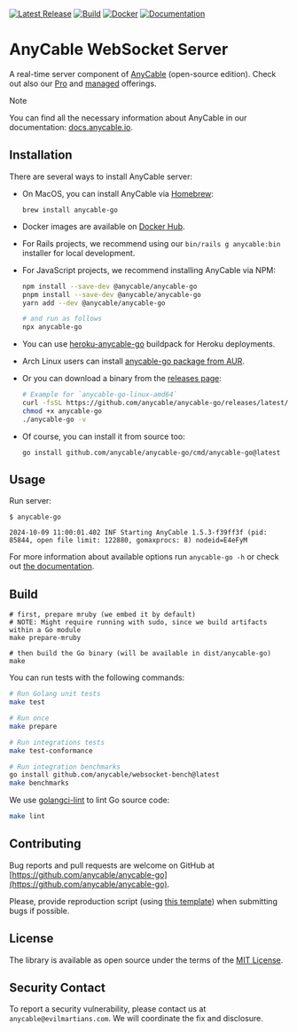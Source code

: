 [![Latest Release](https://img.shields.io/github/release/anycable/anycable-go.svg?include_prereleases)](https://github.com/anycable/anycable-go/releases/latest?include_prereleases)
[![Build](https://github.com/anycable/anycable-go/workflows/Test/badge.svg)](https://github.com/anycable/anycable-go/actions)
[![Docker](https://img.shields.io/docker/pulls/anycable/anycable-go.svg)](https://hub.docker.com/r/anycable/anycable-go/)
[![Documentation](https://img.shields.io/badge/docs-link-brightgreen.svg)](https://docs.anycable.io/anycable-go/getting_started)
# AnyCable WebSocket Server

A real-time server component of [AnyCable](https://anycable.io) (open-source edition). Check out also our
[Pro](https://docs.anycable.io/pro) and [managed](https://plus.anycable.io) offerings.

> [!NOTE]
> You can find all the necessary information about AnyCable in our documentation: [docs.anycable.io](https://docs.anycable.io).

## Installation

There are several ways to install AnyCable server:

- On MacOS, you can install AnyCable via [Homebrew](https://brew.sh/):

  ```shell
  brew install anycable-go
  ```

- Docker images are available on [Docker Hub](https://hub.docker.com/r/anycable/anycable-go/).

- For Rails projects, we recommend using our `bin/rails g anycable:bin` installer for local development.

- For JavaScript projects, we recommend installing AnyCable via NPM:

  ```sh
  npm install --save-dev @anycable/anycable-go
  pnpm install --save-dev @anycable/anycable-go
  yarn add --dev @anycable/anycable-go

  # and run as follows
  npx anycable-go
  ```

- You can use [heroku-anycable-go](https://github.com/anycable/heroku-anycable-go) buildpack for Heroku deployments.

- Arch Linux users can install [anycable-go package from AUR](https://aur.archlinux.org/packages/anycable-go/).

- Or you can download a binary from the [releases page](https://github.com/anycable/anycable-go/releases):

  ```sh
  # Example for `anycable-go-linux-amd64`
  curl -fsSL https://github.com/anycable/anycable-go/releases/latest/download/anycable-go-linux-amd64 -o anycable-go
  chmod +x anycable-go
  ./anycable-go -v
  ```

- Of course, you can install it from source too:

  ```shell
  go install github.com/anycable/anycable-go/cmd/anycable-go@latest
  ```

## Usage

Run server:

```shell
$ anycable-go

2024-10-09 11:00:01.402 INF Starting AnyCable 1.5.3-f39ff3f (pid: 85844, open file limit: 122880, gomaxprocs: 8) nodeid=E4eFyM
```

For more information about available options run `anycable-go -h` or check out [the documentation](https://docs.anycable.io/anycable-go/configuration).

## Build

```shell
# first, prepare mruby (we embed it by default)
# NOTE: Might require running with sudo, since we build artifacts within a Go module
make prepare-mruby

# then build the Go binary (will be available in dist/anycable-go)
make
```

You can run tests with the following commands:

```sh
# Run Golang unit tests
make test

# Run once
make prepare

# Run integrations tests
make test-conformance

# Run integration benchmarks
go install github.com/anycable/websocket-bench@latest
make benchmarks
```

We use [golangci-lint](https://golangci-lint.run) to lint Go source code:

```sh
make lint
```

## Contributing

Bug reports and pull requests are welcome on GitHub at [https://github.com/anycable/anycable-go](https://github.com/anycable/anycable-go).

Please, provide reproduction script (using [this template](https://github.com/anycable/anycable/blob/master/etc/bug_report_template.rb)) when submitting bugs if possible.

## License

The library is available as open source under the terms of the [MIT License](http://opensource.org/licenses/MIT).

## Security Contact

To report a security vulnerability, please contact us at `anycable@evilmartians.com`. We will coordinate the fix and disclosure.
